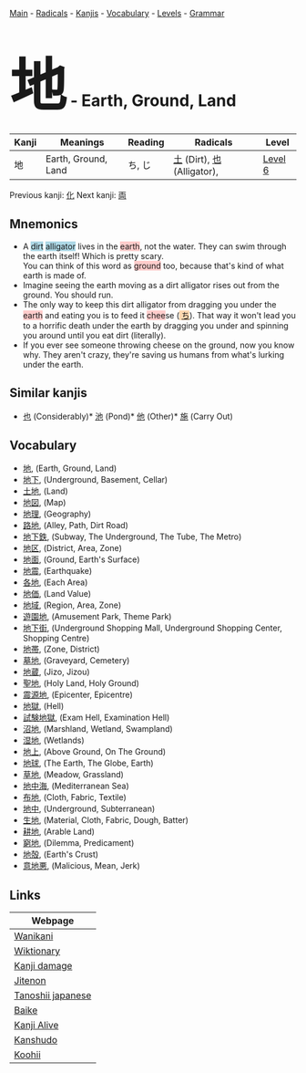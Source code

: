 <style> bigfont {font-size: 100px}</style>
[Main](../index.md) -
[Radicals](../radicals.md) -
[Kanjis](../kanjis.md) -
[Vocabulary](../vocabulary.md) -
[Levels](../levels.md) -
[Grammar](../grammar.md)
# <bigfont> 地</bigfont> - Earth, Ground, Land 

| Kanji | Meanings | Reading | Radicals | Level |
| --- | --- | --- | --- | --- |
| 地 | Earth, Ground, Land | ち, じ | [土](../radicals/土.md) (Dirt), [也](../radicals/也.md) (Alligator),  | [Level 6](../levels/wk_level6.md) |

Previous kanji: [化](化.md) Next kanji: [両](両.md) 

## Mnemonics
 * A <span style="background-color:#ADD8E6"> dirt</span> <span style="background-color:#ADD8E6"> alligator</span> lives in the <span style="background-color:#ffcccb"> earth</span>, not the water. They can swim through the earth itself! Which is pretty scary.<br />You can think of this word as <span style="background-color:#ffcccb"> ground</span> too, because that's kind of what earth is made of.
* Imagine seeing the earth moving as a dirt alligator rises out from the ground. You should run.
* The only way to keep this dirt alligator from dragging you under the <span style="background-color:#ffcccb"> earth</span> and eating you is to feed it <span style="background-color:#ffcccb"> chee</span>se (<span style="background-color:#fed8b1"> [ち](https://jisho.org/search/ち)</span>). That way it won't lead you to a horrific death under the earth by dragging you under and spinning you around until you eat dirt (literally).
* If you ever see someone throwing cheese on the ground, now you know why. They aren't crazy, they're saving us humans from what's lurking under the earth.


## Similar kanjis
 * [也](也.md) (Considerably)* [池](池.md) (Pond)* [他](他.md) (Other)* [施](施.md) (Carry Out)


## Vocabulary
 * [地](../vocabulary/地.md), (Earth, Ground, Land)
* [地下](../vocabulary/地.md), (Underground, Basement, Cellar)
* [土地](../vocabulary/地.md), (Land)
* [地図](../vocabulary/地.md), (Map)
* [地理](../vocabulary/地.md), (Geography)
* [路地](../vocabulary/地.md), (Alley, Path, Dirt Road)
* [地下鉄](../vocabulary/地.md), (Subway, The Underground, The Tube, The Metro)
* [地区](../vocabulary/地.md), (District, Area, Zone)
* [地面](../vocabulary/地.md), (Ground, Earth's Surface)
* [地震](../vocabulary/地.md), (Earthquake)
* [各地](../vocabulary/地.md), (Each Area)
* [地価](../vocabulary/地.md), (Land Value)
* [地域](../vocabulary/地.md), (Region, Area, Zone)
* [遊園地](../vocabulary/地.md), (Amusement Park, Theme Park)
* [地下街](../vocabulary/地.md), (Underground Shopping Mall, Underground Shopping Center, Shopping Centre)
* [地帯](../vocabulary/地.md), (Zone, District)
* [墓地](../vocabulary/地.md), (Graveyard, Cemetery)
* [地蔵](../vocabulary/地.md), (Jizo, Jizou)
* [聖地](../vocabulary/地.md), (Holy Land, Holy Ground)
* [震源地](../vocabulary/地.md), (Epicenter, Epicentre)
* [地獄](../vocabulary/地.md), (Hell)
* [試験地獄](../vocabulary/地.md), (Exam Hell, Examination Hell)
* [沼地](../vocabulary/地.md), (Marshland, Wetland, Swampland)
* [湿地](../vocabulary/地.md), (Wetlands)
* [地上](../vocabulary/地.md), (Above Ground, On The Ground)
* [地球](../vocabulary/地.md), (The Earth, The Globe, Earth)
* [草地](../vocabulary/地.md), (Meadow, Grassland)
* [地中海](../vocabulary/地.md), (Mediterranean Sea)
* [布地](../vocabulary/地.md), (Cloth, Fabric, Textile)
* [地中](../vocabulary/地.md), (Underground, Subterranean)
* [生地](../vocabulary/地.md), (Material, Cloth, Fabric, Dough, Batter)
* [耕地](../vocabulary/地.md), (Arable Land)
* [窮地](../vocabulary/地.md), (Dilemma, Predicament)
* [地殻](../vocabulary/地.md), (Earth's Crust)
* [意地悪](../vocabulary/地.md), (Malicious, Mean, Jerk)



## Links 

| Webpage |
| --- |
| [Wanikani          ](https://www.wanikani.com/kanji/地) |
| [Wiktionary        ](https://en.wiktionary.org/wiki/地) |
| [Kanji damage      ](http://www.kanjidamage.com/kanji/search?utf8=✓&q=地) |
| [Jitenon           ](https://jitenon.com/kanji/地) |
| [Tanoshii japanese ](https://www.tanoshiijapanese.com/dictionary/kanji.cfm?k=地) |
| [Baike             ](https://baike.baidu.com/item/地) |
| [Kanji Alive       ](https://app.kanjialive.com/地) |
| [Kanshudo          ](https://www.kanshudo.com/searchmn?q=地) |
| [Koohii            ](https://kanji.koohii.com/study/kanji/地) |
